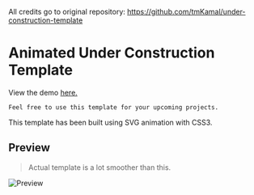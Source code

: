 All credits go to original repository: https://github.com/tmKamal/under-construction-template

# Animated Under Construction Template

View the demo [here.](https://tmkamal.github.io/under-construction-template/)
``` 
Feel free to use this template for your upcoming projects.
```
This template has been built using SVG animation with CSS3.

## Preview

> Actual template is a lot smoother than this.  

![Preview](https://github.com/tmKamal/hosted-images/blob/master/under-construction/Document.gif?raw=true)<br/>  
